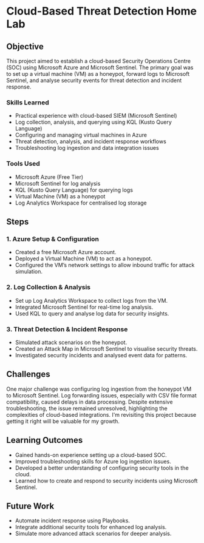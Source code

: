 # Cloud-Based Threat Detection Home Lab

## Objective
This project aimed to establish a cloud-based Security Operations Centre (SOC) using Microsoft Azure and Microsoft Sentinel. The primary goal was to set up a virtual machine (VM) as a honeypot, forward logs to Microsoft Sentinel, and analyse security events for threat detection and incident response.

### Skills Learned
- Practical experience with cloud-based SIEM (Microsoft Sentinel)
- Log collection, analysis, and querying using KQL (Kusto Query Language)
- Configuring and managing virtual machines in Azure
- Threat detection, analysis, and incident response workflows
- Troubleshooting log ingestion and data integration issues

### Tools Used
- Microsoft Azure (Free Tier)
- Microsoft Sentinel for log analysis
- KQL (Kusto Query Language) for querying logs
- Virtual Machine (VM) as a honeypot
- Log Analytics Workspace for centralised log storage

## Steps
### 1. Azure Setup & Configuration
- Created a free Microsoft Azure account.
- Deployed a Virtual Machine (VM) to act as a honeypot.
- Configured the VM’s network settings to allow inbound traffic for attack simulation.

### 2. Log Collection & Analysis
- Set up Log Analytics Workspace to collect logs from the VM.
- Integrated Microsoft Sentinel for real-time log analysis.
- Used KQL to query and analyse log data for security insights.

### 3. Threat Detection & Incident Response
- Simulated attack scenarios on the honeypot.
- Created an Attack Map in Microsoft Sentinel to visualise security threats.
- Investigated security incidents and analysed event data for patterns.

## Challenges
One major challenge was configuring log ingestion from the honeypot VM to Microsoft Sentinel. Log forwarding issues, especially with CSV file format compatibility, caused delays in data processing. Despite extensive troubleshooting, the issue remained unresolved, highlighting the complexities of cloud-based integrations. I'm revisiting this project because getting it right will be valuable for my growth.

## Learning Outcomes
- Gained hands-on experience setting up a cloud-based SOC.
- Improved troubleshooting skills for Azure log ingestion issues.
- Developed a better understanding of configuring security tools in the cloud.
- Learned how to create and respond to security incidents using Microsoft Sentinel.

## Future Work
- Automate incident response using Playbooks.
- Integrate additional security tools for enhanced log analysis.
- Simulate more advanced attack scenarios for deeper analysis.
